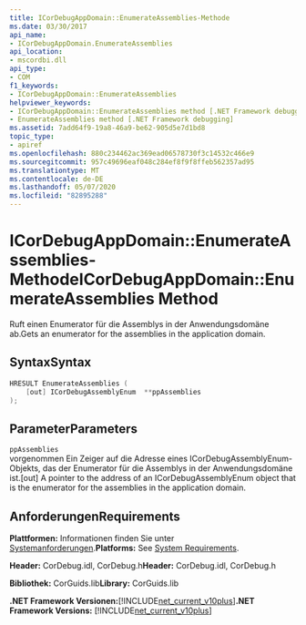 ```yaml
---
title: ICorDebugAppDomain::EnumerateAssemblies-Methode
ms.date: 03/30/2017
api_name:
- ICorDebugAppDomain.EnumerateAssemblies
api_location:
- mscordbi.dll
api_type:
- COM
f1_keywords:
- ICorDebugAppDomain::EnumerateAssemblies
helpviewer_keywords:
- ICorDebugAppDomain::EnumerateAssemblies method [.NET Framework debugging]
- EnumerateAssemblies method [.NET Framework debugging]
ms.assetid: 7add64f9-19a8-46a9-be62-905d5e7d1bd8
topic_type:
- apiref
ms.openlocfilehash: 880c234462ac369ead06578730f3c14532c466e9
ms.sourcegitcommit: 957c49696eaf048c284ef8f9f8ffeb562357ad95
ms.translationtype: MT
ms.contentlocale: de-DE
ms.lasthandoff: 05/07/2020
ms.locfileid: "82895288"
---
```

# <a name="icordebugappdomainenumerateassemblies-method"></a><span data-ttu-id="69be2-102">ICorDebugAppDomain::EnumerateAssemblies-Methode</span><span class="sxs-lookup"><span data-stu-id="69be2-102">ICorDebugAppDomain::EnumerateAssemblies Method</span></span>
<span data-ttu-id="69be2-103">Ruft einen Enumerator für die Assemblys in der Anwendungsdomäne ab.</span><span class="sxs-lookup"><span data-stu-id="69be2-103">Gets an enumerator for the assemblies in the application domain.</span></span>  
  
## <a name="syntax"></a><span data-ttu-id="69be2-104">Syntax</span><span class="sxs-lookup"><span data-stu-id="69be2-104">Syntax</span></span>  
  
```cpp  
HRESULT EnumerateAssemblies (  
    [out] ICorDebugAssemblyEnum  **ppAssemblies  
);  
```  
  
## <a name="parameters"></a><span data-ttu-id="69be2-105">Parameter</span><span class="sxs-lookup"><span data-stu-id="69be2-105">Parameters</span></span>  
 `ppAssemblies`  
 <span data-ttu-id="69be2-106">vorgenommen Ein Zeiger auf die Adresse eines ICorDebugAssemblyEnum-Objekts, das der Enumerator für die Assemblys in der Anwendungsdomäne ist.</span><span class="sxs-lookup"><span data-stu-id="69be2-106">[out] A pointer to the address of an ICorDebugAssemblyEnum object that is the enumerator for the assemblies in the application domain.</span></span>  
  
## <a name="requirements"></a><span data-ttu-id="69be2-107">Anforderungen</span><span class="sxs-lookup"><span data-stu-id="69be2-107">Requirements</span></span>  
 <span data-ttu-id="69be2-108">**Plattformen:** Informationen finden Sie unter [Systemanforderungen](../../get-started/system-requirements.md).</span><span class="sxs-lookup"><span data-stu-id="69be2-108">**Platforms:** See [System Requirements](../../get-started/system-requirements.md).</span></span>  
  
 <span data-ttu-id="69be2-109">**Header:** CorDebug.idl, CorDebug.h</span><span class="sxs-lookup"><span data-stu-id="69be2-109">**Header:** CorDebug.idl, CorDebug.h</span></span>  
  
 <span data-ttu-id="69be2-110">**Bibliothek:** CorGuids.lib</span><span class="sxs-lookup"><span data-stu-id="69be2-110">**Library:** CorGuids.lib</span></span>  
  
 <span data-ttu-id="69be2-111">**.NET Framework Versionen:**[!INCLUDE[net_current_v10plus](../../../../includes/net-current-v10plus-md.md)]</span><span class="sxs-lookup"><span data-stu-id="69be2-111">**.NET Framework Versions:** [!INCLUDE[net_current_v10plus](../../../../includes/net-current-v10plus-md.md)]</span></span>
